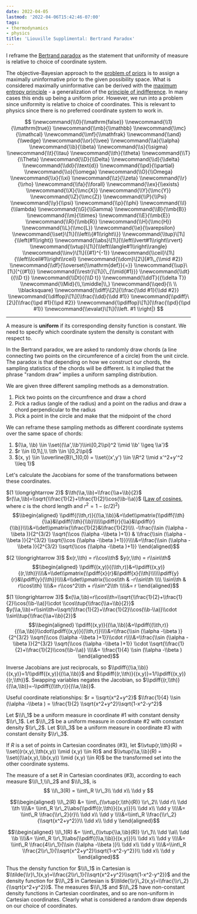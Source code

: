```yaml
---
date: 2022-04-05
lastmod: '2022-04-06T15:42:46-07:00'
tags:
- thermodynamics
- physics
title: 'Liouville Supplimental: Bertrand Paradox'
---
```


I reframe the [Bertrand paradox](https://en.wikipedia.org/wiki/Bertrand_paradox_(probability)) as the statement that uniformity of measure is relative to choice of coordinate system.

The objective-Bayesian approach to the  [problem of priors](https://en.wikipedia.org/wiki/Bayesian_epistemology#Problem_of_priors) is to assign a maximally uninformative prior to the given possibility space. What is considered maximally uninformative can be derived with the [maximum entropy principle](https://en.wikipedia.org/wiki/Principle_of_maximum_entropy) - a generalization of the [principle of indifference](https://en.wikipedia.org/wiki/Principle_of_indifference#Application_to_continuous_variables). In many cases this ends up being a uniform prior. However, we run into a problem since uniformity is relative to choice of coordinates. This is relevant to physics since there is no preferred coordinate system to work in.

<!--more-->



$$
\\newcommand{\\0}{\\mathrm{false}}
\\newcommand{\\1}{\\mathrm{true}}
\\newcommand{\\mb}{\\mathbb}
\\newcommand{\\mc}{\\mathcal}
\\newcommand{\\mf}{\\mathfrak}
\\newcommand{\\and}{\\wedge}
\\newcommand{\\or}{\\vee}
\\newcommand{\\a}{\\alpha}
\\newcommand{\\b}{\\beta}
\\newcommand{\\s}{\\sigma}
\\newcommand{\\t}{\\tau}
\\newcommand{\\th}{\\theta}
\\newcommand{\\T}{\\Theta}
\\newcommand{\\D}{\\Delta}
\\newcommand{\\d}{\\delta}
\\newcommand{\\dd}{\\text{d}}
\\newcommand{\\pd}{\\partial}
\\newcommand{\\o}{\\omega}
\\newcommand{\\O}{\\Omega}
\\newcommand{\\x}{\\xi}
\\newcommand{\\z}{\\zeta}
\\newcommand{\\r}{\\rho}
\\newcommand{\\fa}{\\forall}
\\newcommand{\\ex}{\\exists}
\\newcommand{\\X}{\\mc{X}}
\\newcommand{\\Y}{\\mc{Y}}
\\newcommand{\\Z}{\\mc{Z}}
\\newcommand{\\P}{\\Psi}
\\newcommand{\\y}{\\psi}
\\newcommand{\\p}{\\phi}
\\newcommand{\\l}{\\lambda}
\\newcommand{\\G}{\\Gamma}
\\newcommand{\\B}{\\mb{B}}
\\newcommand{\\m}{\\times}
\\newcommand{\\E}{\\mb{E}}
\\newcommand{\\R}{\\mb{R}}
\\newcommand{\\H}{\\mc{H}}
\\newcommand{\\L}{\\mc{L}}
\\newcommand{\\e}{\\varepsilon}
\\newcommand{\\set}\[1\]{\\left\\{#1\\right\\}}
\\newcommand{\\tup}\[1\]{\\left(#1\\right)}
\\newcommand{\\abs}\[1\]{\\left\\lvert#1\\right\\rvert}
\\newcommand{\\vtup}\[1\]{\\left\\langle#1\\right\\rangle}
\\newcommand{\\inv}\[1\]{{#1}^{-1}}
\\newcommand{\\ceil}\[1\]{\\left\\lceil#1\\right\\rceil}
\\newcommand{\\dom}\[2\]{#1\_{\\mid #2}}
\\newcommand{\\df}{\\overset{\\mathrm{def}}{=}}
\\newcommand{\\up}\[1\]{^{(#1)}}
\\newcommand{\\restr}\[1\]{\_{\\mid{#1}}}
\\newcommand{\\dt}{{\\D t}}
\\newcommand{\\Dt}{{\\D t}}
\\newcommand{\\ddT}{{\\delta T}}
\\newcommand{\\Mid}{\\,\\middle|\\,}
\\newcommand{\\qed}{\\ \\ \\blacksquare}
\\newcommand{\\diff}\[2\]{\\frac{\\dd #1}{\\dd #2}}
\\newcommand{\\diffop}\[1\]{\\frac{\\dd}{\\dd #1}}
\\newcommand{\\pdiff}\[2\]{\\frac{\\pd #1}{\\pd #2}}
\\newcommand{\\pdiffop}\[1\]{\\frac{\\pd}{\\pd #1}}
\\newcommand{\\evalat}\[1\]{\\left. #1 \\right|}
$$


---

A measure is **uniform** if its corresponding density function is constant. We need to specify which coordinate system the density is constant with respect to.

In the Bertrand paradox, we are asked to randomly draw chords (a line connecting two points on the circumference of a circle) from the unit circle. The paradox is that depending on how we construct our chords, the sampling statistics of the chords will be different. Is it implied that the phrase "random draw" implies a uniform sampling distribution.

We are given three different sampling methods as a demonstration.
1. Pick two points on the circumfrence and draw a chord
2. Pick a radius (angle of the radius) and a point on the radius and draw a chord perpendicular to the radius
3. Pick a point in the circle and make that the midpoint of the chord


We can reframe these sampling methods as different coordinate systems over the same space of chords:
1. $(\\a, \\b) \\in \\set{(\\a',\\b')\\in\[0,2\\pi)^2 \\mid \\b' \\geq \\a'}$
2. $r \\in (0,1\],\\ \\th \\in \[0,2\\pi)$
3. $(x, y) \\in \\overline{B}\_1(0,0) = \\set{(x',y') \\in \\R^2 \\mid x'^2+y'^2 \\leq 1}$


Let's calculate the Jacobians for some of the transformations between these coordinates.

$(1 \\longrightarrow 2)$
$\\th(\\a,\\b)=\\frac{\\a+\\b}{2}$
$r(\\a,\\b)=\\sqrt{\\frac{1}{2}+\\frac{1}{2}\\cos(\\b-\\a)}$
([Law of cosines](https://en.wikipedia.org/wiki/Law_of_cosines),  where $c$ is the chord length and $r^2 = 1-(c/2)^2$)
$$\\begin{aligned}
\\pdiff{(\\th,r)}{(\\a,\\b)}&=\\det\\pmatrix{\\pdiff{\\th}{\\a}&\\pdiff{\\th}{\\b}\\\\\\pdiff{r}{\\a}&\\pdiff{r}{\\b}}\\\\&=\\det\\pmatrix{\\frac{1}{2}&\\frac{1}{2}\\\\ -\\frac{\\sin (\\alpha -\\beta )}{2^{3/2} \\sqrt{\\cos (\\alpha -\\beta )+1}} & \\frac{\\sin (\\alpha -\\beta )}{2^{3/2} \\sqrt{\\cos (\\alpha -\\beta )+1}}}\\\\&=\\frac{\\sin (\\alpha -\\beta )}{2^{3/2} \\sqrt{\\cos (\\alpha -\\beta )+1}}
\\end{aligned}$$

$(2 \\longrightarrow 3)$
$x(r,\\th) = r\\cos\\th$
$y(r,\\th) = r\\sin\\th$
$$\\begin{aligned}
\\pdiff{(x,y)}{(\\th,r)}&=\\pdiff{(x,y)}{(r,\\th)}\\\\&=\\det\\pmatrix{\\pdiff{x}{r}&\\pdiff{x}{\\th}\\\\\\pdiff{y}{r}&\\pdiff{y}{\\th}}\\\\&=\\det\\pmatrix{\\cos\\th & -r\\sin\\th \\\\ \\sin\\th & r\\cos\\th} \\\\&= r\\cos^2\\th + r\\sin^2\\th \\\\&= r
\\end{aligned}$$

$(1 \\longrightarrow 3)$
$x(\\a,\\b)=r\\cos\\th=\\sqrt{\\frac{1}{2}+\\frac{1}{2}\\cos(\\b-\\a)}\\cdot \\cos\\tup{\\frac{\\a+\\b}{2}}$
$y(\\a,\\b)=r\\sin\\th=\\sqrt{\\frac{1}{2}+\\frac{1}{2}\\cos(\\b-\\a)}\\cdot \\sin\\tup{\\frac{\\a+\\b}{2}}$
$$\\begin{aligned}
\\pdiff{(x,y)}{(\\a,\\b)}&=\\pdiff{(\\th,r)}{(\\a,\\b)}\\cdot\\pdiff{(x,y)}{(\\th,r)}\\\\&=\\frac{\\sin (\\alpha -\\beta )}{2^{3/2} \\sqrt{\\cos (\\alpha -\\beta )+1}}\\cdot r\\\\&=\\frac{\\sin (\\alpha -\\beta )}{2^{3/2} \\sqrt{\\cos (\\alpha -\\beta )+1}} \\cdot \\sqrt{\\frac{1}{2}+\\frac{1}{2}\\cos(\\b-\\a)} \\\\&= \\frac{1}{4} \\sin (\\alpha -\\beta )
\\end{aligned}$$


Inverse Jacobians are just reciprocals, so $\\pdiff{(\\a,\\b)}{(x,y)}=1/\\pdiff{(x,y)}{(\\a,\\b)}$ and $\\pdiff{(r,\\th)}{(x,y)}=1/\\pdiff{(x,y)}{(r,\\th)}$.
Swapping variables negates the Jacobian, so $\\pdiff{(r,\\th)}{(\\a,\\b)}=-\\pdiff{(\\th,r)}{(\\a,\\b)}$.


Useful coordinate relationships:
$r = \\sqrt{x^2+y^2}$
$\\frac{1}{4} \\sin (\\alpha -\\beta ) = \\frac{1}{2} \\sqrt{x^2+y^2}\\sqrt{1-x^2-y^2}$


Let $\\l\_1$ be a uniform measure in coordinate #1 with constant density $\\r\_1$.
Let $\\l\_2$ be a uniform measure in coordinate #2 with constant density $\\r\_2$.
Let $\\l\_3$ be a uniform measure in coordinate #3 with constant density $\\r\_3$.

If $R$ is a set of points in Cartesian coordinates (#3), let $\\vtup{r,\\th}(R) = \\set{(r(x,y),\\th(x,y)) \\mid (x,y) \\in R}$ and $\\vtup{\\a,\\b}(R) = \\set{(\\a(x,y),\\b(x,y)) \\mid (x,y) \\in R}$ be the transformed set into the other coordinate systems.

The measure of a set $R$ in Cartesian coordinates (#3), according to each measure $\\l\_1,\\l\_2$ and $\\l\_3$, is
$$
\\l\_3(R) = \\int\_R \\r\_3\\ \\dd x\\ \\dd y
$$

$$\\begin{aligned}
\\l\_2(R) &= \\int\_{\\vtup{r,\\th}(R)} \\r\_2\\ \\dd r\\ \\dd \\th \\\\&= \\int\_R \\r\_2\\abs{\\pdiff{(r,\\th)}{(x,y)}}\\ \\dd x\\ \\dd y \\\\&= \\int\_R \\frac{\\r\_2}{r}\\ \\dd x\\ \\dd y \\\\&=\\int\_R \\frac{\\r\_2}{\\sqrt{x^2+y^2}}\\ \\dd x\\ \\dd y 
\\end{aligned}$$

$$\\begin{aligned}
\\l\_1(R) &= \\int\_{\\vtup{\\a,\\b}(R)} \\r\_1\\ \\dd \\a\\ \\dd \\b \\\\&= \\int\_R \\r\_1\\abs{\\pdiff{(\\a,\\b)}{(x,y)}}\\ \\dd x\\ \\dd y \\\\&= \\int\_R \\frac{4\\r\_1}{\\sin (\\alpha -\\beta )}\\ \\dd x\\ \\dd y \\\\&=\\int\_R \\frac{2\\r\_1}{\\sqrt{x^2+y^2}\\sqrt{1-x^2-y^2}}\\ \\dd x\\ \\dd y
\\end{aligned}$$



Thus the density function for $\\l\_1$ in Cartesian is $\\tilde{\\r}\_1(x,y)=\\frac{2\\r\_1}{\\sqrt{x^2+y^2}\\sqrt{1-x^2-y^2}}$ and the density function for $\\l\_2$ in Cartesian is $\\tilde{\\r}\_2(x,y)=\\frac{\\r\_2}{\\sqrt{x^2+y^2}}$. The measures $\\l\_1$ and $\\l\_2$ have non-constant density functions in Cartesian coordinates, and so are non-uniform in Cartesian coordinates. Clearly what is considered a random draw depends on our choice of coordinates.


